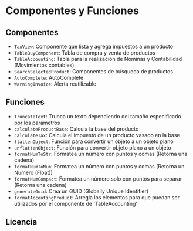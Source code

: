 # Componentes y Funciones

## Componentes
- `TaxView`: Componente que lista y agrega impuestos a un producto
- `TableBuyComponent`: Tabla de compra y venta de productos
- `TableAccounting`: Tabla para la realización de Nóminas y Contabilidad (Movimientos contables)
- `SearchSelectedProduct`: Componentes de búsqueda de productos
- `AutoComplete`: AutoComplete
- `WarningInvoice`: Alerta reutilizable

## Funciones
- `TruncateText`: Trunca un texto dependiendo del tamaño especificado por los parámetros
- `calculateProductBase`: Calcula la base del producto
- `calculateTax`: Calcula el impuesto de un producto vasado en la base
- `flattenObject`: Función para convertir un objeto a un objeto plano
- `unflattenObject`: Función para convertir objeto plano a un objeto 
- `formatNumToStr`: Formatea un número con puntos y comas (Retorna una cadena)
- `formatNumToNum`: Formatea un número con puntos y comas (Retorna un Numero (Float))
- `formatNumCompact`: Formatea un número solo con puntos para separar  (Retorna una cadena)
- `generateGuid`: Crea un GUID  (Globally Unique Identifier)
- `formatAccoutingProduct`: Arregla los elementos para que puedan ser utilizados por el componente de 'TableAccounting'


## Licencia
